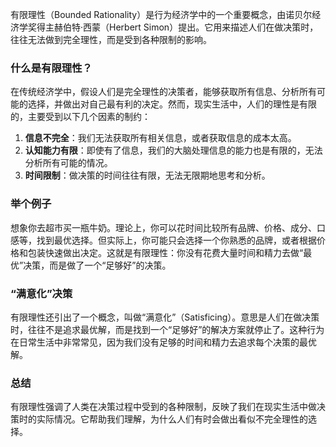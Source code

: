 有限理性（Bounded Rationality）是行为经济学中的一个重要概念，由诺贝尔经济学奖得主赫伯特·西蒙（Herbert Simon）提出。它用来描述人们在做决策时，往往无法做到完全理性，而是受到各种限制的影响。

### 什么是有限理性？

在传统经济学中，假设人们是完全理性的决策者，能够获取所有信息、分析所有可能的选择，并做出对自己最有利的决定。然而，现实生活中，人们的理性是有限的，主要受到以下几个因素的制约：

1. **信息不完全**：我们无法获取所有相关信息，或者获取信息的成本太高。
2. **认知能力有限**：即使有了信息，我们的大脑处理信息的能力也是有限的，无法分析所有可能的情况。
3. **时间限制**：做决策的时间往往有限，无法无限期地思考和分析。

### 举个例子

想象你去超市买一瓶牛奶。理论上，你可以花时间比较所有品牌、价格、成分、口感等，找到最优选择。但实际上，你可能只会选择一个你熟悉的品牌，或者根据价格和包装快速做出决定。这就是有限理性：你没有花费大量时间和精力去做“最优”决策，而是做了一个“足够好”的决策。

### “满意化”决策

有限理性还引出了一个概念，叫做“满意化”（Satisficing）。意思是人们在做决策时，往往不是追求最优解，而是找到一个“足够好”的解决方案就停止了。这种行为在日常生活中非常常见，因为我们没有足够的时间和精力去追求每个决策的最优解。

### 总结

有限理性强调了人类在决策过程中受到的各种限制，反映了我们在现实生活中做决策时的实际情况。它帮助我们理解，为什么人们有时会做出看似不完全理性的选择。
